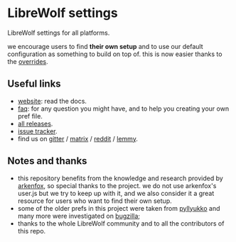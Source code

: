 # LibreWolf settings

LibreWolf settings for all platforms.

we encourage users to find **their own setup** and to use our default configuration as something to build on top of. this is now easier thanks to the [overrides](https://librewolf.net/docs/faq/#where-do-i-find-my-librewolfoverridescfg).

## Useful links
- [website](https://librewolf.net/): read the docs.
- [faq](https://librewolf.net/docs/faq/): for any question you might have, and to help you creating your own pref file.
- [all releases](https://gitlab.com/librewolf-community/browser).
- [issue tracker](https://gitlab.com/librewolf-community/settings/-/issues).
- find us on [gitter](https://gitter.im/librewolf-community/librewolf) / [matrix](https://matrix.to/#/#librewolf:matrix.org) / [reddit](https://www.reddit.com/r/LibreWolf/) / [lemmy](https://lemmy.ml/c/librewolf).

## Notes and thanks
- this repository benefits from the knowledge and research provided by [arkenfox](https://github.com/arkenfox), so special thanks to the project.
we do not use arkenfox's user.js but we try to keep up with it, and we also consider it a great resource for users who want to find their own setup.
- some of the older prefs in this project were taken from [pyllyukko](https://github.com/pyllyukko/user.js/) and many more were investigated on [bugzilla](https://bugzilla.mozilla.org/home);
- thanks to the whole LibreWolf community and to all the contributors of this repo.